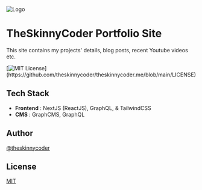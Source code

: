 ![Logo](https://theskinnycoder.me/_next/image?url=https%3A%2F%2Fmedia.graphcms.com%2FvIF2Yvp1SOqrzGearUo6&w=1920&q=75)

# **TheSkinnyCoder Portfolio Site**

This site contains my projects' details, blog posts, recent Youtube videos etc.

[![MIT License](https://img.shields.io/apm/l/atomic-design-ui.svg?)](https://github.com/theskinnycoder/theskinnycoder.me/blob/main/LICENSE)

## **Tech Stack**

- **Frontend** : NextJS (ReactJS), GraphQL, & TailwindCSS
- **CMS** : GraphCMS, GraphQL

## **Author**

[@theskinnycoder](https://www.github.com/theskinnycoder)

## **License**

[MIT](https://choosealicense.com/licenses/mit/)
